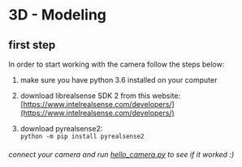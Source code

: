 # 3D - Modeling

## first step
In order to start working with the camera follow the steps below:  
  
1. make sure you have python 3.6 installed on your computer  

2. download librealsense SDK 2 from this website: [https://www.intelrealsense.com/developers/](https://www.intelrealsense.com/developers/)  

3. download pyrealsense2:  
    `python -m pip install pyrealsense2`

###### connect your camera and run [hello_camera.py](old/hello_camera.py) to see if it worked :)  
